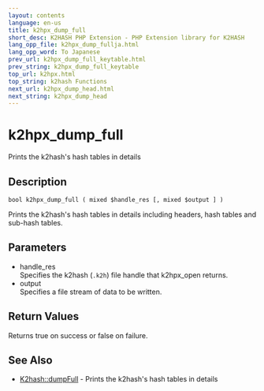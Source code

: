 ```yaml
---
layout: contents
language: en-us
title: k2hpx_dump_full
short_desc: K2HASH PHP Extension - PHP Extension library for K2HASH
lang_opp_file: k2hpx_dump_fullja.html
lang_opp_word: To Japanese
prev_url: k2hpx_dump_full_keytable.html
prev_string: k2hpx_dump_full_keytable
top_url: k2hpx.html
top_string: k2hash Functions
next_url: k2hpx_dump_head.html
next_string: k2hpx_dump_head
---
```


# k2hpx_dump_full
Prints the k2hash's hash tables in details

## Description

```
bool k2hpx_dump_full ( mixed $handle_res [, mixed $output ] )
```

Prints the k2hash's hash tables in details including headers, hash tables and sub-hash tables. 

## Parameters
- handle_res  
Specifies the k2hash (`.k2h`) file handle that k2hpx_open returns.
- output  
Specifies a file stream of data to be written.

## Return Values
Returns true on success or false on failure. 

## See Also
- [K2hash::dumpFull](k2h_dumpfull.html) - Prints the k2hash's hash tables in details
